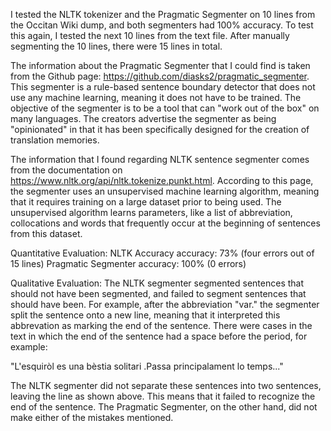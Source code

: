 I tested the NLTK tokenizer and the Pragmatic Segmenter on 10 lines from the Occitan Wiki dump, and both segmenters had 100% accuracy. To test this again, I tested the next 10 lines from the text file. After manually segmenting the 10 lines, there were 15 lines in total. 

The information about the Pragmatic Segmenter that I could find is taken from the Github page: https://github.com/diasks2/pragmatic_segmenter. This segmenter is a rule-based sentence boundary detector that does not use any machine learning, meaning it does not have to be trained. The objective of the segmenter is to be a tool that can "work out of the box" on many languages. The creators advertise the segmenter as being "opinionated" in that it has been specifically designed for the creation of translation memories. 

The information that I found regarding NLTK sentence segmenter comes from the documentation on https://www.nltk.org/api/nltk.tokenize.punkt.html. According to this page, the segmenter uses an unsupervised machine learning algorithm, meaning that it requires training on a large dataset prior to being used. The unsupervised algorithm learns parameters, like a list of abbreviation, collocations and words that frequently occur at the beginning of sentences from this dataset. 

Quantitative Evaluation:
NLTK Accuracy accuracy: 73% (four errors out of 15 lines)
Pragmatic Segmenter accuracy: 100% (0 errors)

Qualitative Evaluation:
The NLTK segmenter segmented sentences that should not have been segmented, and failed to segment sentences that should have been. For example, after the abbreviation "var." the segmenter split the sentence onto a new line, meaning that it interpreted this abbrevation as marking the end of the sentence. There were cases in the text in which the end of the sentence had a space before the period, for example:

"L'esquiròl es una bèstia solitari .Passa principalament lo temps..."

The NLTK segmenter did not separate these sentences into two sentences, leaving the line as shown above. This means that it failed to recognize the end of the sentence. The Pragmatic Segmenter, on the other hand, did not make either of the mistakes mentioned.

